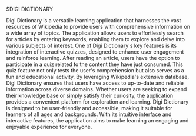 $DIGI DICTIONARY

Digi Dictionary is a versatile learning application that harnesses the vast resources of Wikipedia to provide users with comprehensive information on a wide array of topics. The application allows users to effortlessly search for articles by entering keywords, enabling them to explore and delve into various subjects of interest. One of Digi Dictionary's key features is its integration of interactive quizzes, designed to enhance user engagement and reinforce learning. After reading an article, users have the option to participate in a quiz related to the content they have just consumed. This quiz feature not only tests the user's comprehension but also serves as a fun and educational activity. By leveraging Wikipedia's extensive database, Digi Dictionary ensures that users have access to up-to-date and reliable information across diverse domains. Whether users are seeking to expand their knowledge base or simply satisfy their curiosity, the application provides a convenient platform for exploration and learning. Digi Dictionary is designed to be user-friendly and accessible, making it suitable for learners of all ages and backgrounds. With its intuitive interface and interactive features, the application aims to make learning an engaging and enjoyable experience for everyone.
